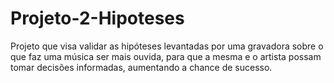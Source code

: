 # Projeto-2-Hipoteses
Projeto que visa validar as hipóteses levantadas por uma gravadora sobre o que faz uma música ser mais ouvida, para que a mesma e o artista possam tomar decisões informadas, aumentando a chance de sucesso.
